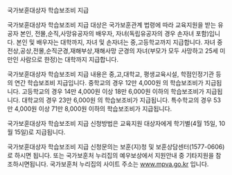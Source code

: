 국가보훈대상자 학습보조비 지급

국가보훈대상자 학습보조비 지급 대상은 국가보훈관계 법령에 따라 교육지원을 받는 유공자 본인, 전몰,순직,사망유공자의 배우자, 자녀(독립유공자의 경우 손자녀 포함)입니다. 본인 및 배우자는 대학까지, 자녀 및 손자녀는 중,고등학교까지 지급합니다. 자녀 중 전상,공상,전몰,순직군경,재해부상,재해사망 군경의 자녀(부모가 모두 사망하고 25세 미만인 사람으로 한정)는 대학까지 지급합니다.

국가보훈대상자 학습보조비 지급 내용은 중,고,대학교, 평생교육시설, 학점인정기관 등의 연간 학습보조비 지급입니다.
중학교의 경우 12만 4,000원 의 학습보조비가 지급됩니다.
고등학교의 경우 14만 4,000원 이상 18만 6,000원 이하의 학습보조비가 지급됩니다.
대학교의 경우 23만 6,000원 의 학습보조비가 지급됩니다.
특수학교의 경우 53만 4,000원 이상 71만 8,000원 이하의 학습보조비가 지급됩니다.

국가보훈대상자 학습보조비 지급 신청방법은 교육지원 대상자에게 학기별(4월 15일, 10월 15일)로 지급됩니다.

국가보훈대상자 학습보조비 지급 신청문의는 보훈(지)청 및 보훈상담센터(1577-0606)로 하시면 됩니다.
또는 국가보훈처 누리집의 예우보상에서 지원안내 중 기타지원을 참조하시면됩니다.
국가보훈처 누리집의 사이트 주소는 www.mpva.go.kr 입니다.